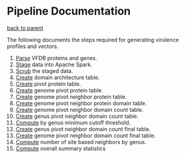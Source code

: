 # Pipeline Documentation

[back to parent](../README.md)

The following documents the steps required for generating virulence profiles and vectors.

1. [Parse](/Virulence-Analysisk/methodology/vfdb/README.md) VFDB proteins and genes.
2. [Stage](staging/README.md) data into Apache Spark.
3. [Scrub](scrubbing/README.md) the staged data.
4. [Create](core/domain_architecture/README.md) domain architecture table.
5. [Create](core/pivot_protein/README.md) pivot protein table.
6. [Create](core/genome_pivot_protein/README.md) genome pivot protein table.
7. [Create](core/genome_pivot_neighbor_protein/README.md) genome pivot neighbor protein table.
8. [Create](core/genome_pivot_neighbor_protein_domain/README.md) genome pivot neighbor protein domain table.
9. [Create](core/genome_pivot_neighbor_domain_count/README.md) genome pivot neighbor domain count table.
10. [Create](core/genus_pivot_neighbor_domain_count/README.md) genus pivot neighbor domain count table.
11. [Compute](core/genus_minimum_cutoff_threshold/README.md) by genus minimum cutoff threshold.
12. [Create](core/genus_pivot_neighbor_domain_count_final/README.md) genus pivot neighbor domain count final table.
13. [Create](core/genome_pivot_neighbor_domain_count_final/README.md) genome pivot neighbor domain count final table.
14. [Compute](core/genus_pct_site_based/README.md) number of site based neighbors by genus.
15. [Compute](core/overall_summary_stats/README.md) overall summary statistics
